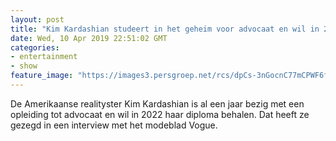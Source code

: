 ```yaml
---
layout: post
title: "Kim Kardashian studeert in het geheim voor advocaat en wil in 2022 diploma halen"
date: Wed, 10 Apr 2019 22:51:02 GMT
categories: 
- entertainment 
- show 
feature_image: "https://images3.persgroep.net/rcs/dpCs-3nGocnC77mCPWF6fnMKHVo/diocontent/145261743/_fitwidth/400/?appId=21791a8992982cd8da851550a453bd7f&quality=0.7"
---
```


De Amerikaanse realityster Kim Kardashian is al een jaar bezig met een opleiding tot advocaat en wil in 2022 haar diploma behalen. Dat heeft ze gezegd in een interview met het modeblad Vogue.
